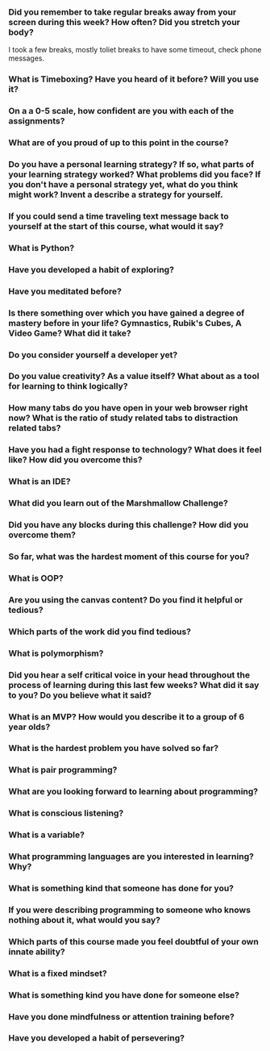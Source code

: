 ### Did you remember to take regular breaks away from your screen during this week? How often? Did you stretch your body?
I took a few breaks, mostly toliet breaks to have some timeout, check phone messages.

### What is Timeboxing? Have you heard of it before? Will you use it?

### On a a 0-5 scale, how confident are you with each of the assignments?

### What are of you proud of up to this point in the course?

### Do you have a personal learning strategy? If so, what parts of your learning strategy worked? What problems did you face? If you don't have a personal strategy yet, what do you think might work? Invent a describe a strategy for yourself. 


### If you could send a time traveling text message back to yourself at the start of this course, what would it say?

### What is Python?

### Have you developed a habit of exploring?

### Have you meditated before?

### Is there something over which you have gained a degree of mastery before in your life? Gymnastics, Rubik's Cubes, A Video Game? What did it take?

### Do you consider yourself a developer yet?

### Do you value creativity? As a value itself? What about as a tool for learning to think logically?

### How many tabs do you have open in your web browser right now? What is the ratio of study related tabs to distraction related tabs?

### Have you had a fight response to technology? What does it feel like? How did you overcome this?

### What is an IDE?

### What did you learn out of the Marshmallow Challenge?

### Did you have any blocks during this challenge? How did you overcome them?

### So far, what was the hardest moment of this course for you?

### What is OOP?

### Are you using the canvas content? Do you find it helpful or tedious?

### Which parts of the work did you find tedious?

### What is polymorphism?

### Did you hear a self critical voice in your head throughout the process of learning during this last few weeks? What did it say to you? Do you believe what it said?

### What is an MVP? How would you describe it to a group of 6 year olds?

### What is the hardest problem you have solved so far?

### What is pair programming?

### What are you looking forward to learning about programming?

### What is conscious listening?

### What is a variable?

### What programming languages are you interested in learning? Why?

### What is something kind that someone has done for you?

### If you were describing programming to someone who knows nothing about it, what would you say?

### Which parts of this course made you feel doubtful of your own innate ability?

### What is a fixed mindset?

### What is something kind you have done for someone else?

### Have you done mindfulness or attention training before?

### Have you developed a habit of persevering?








